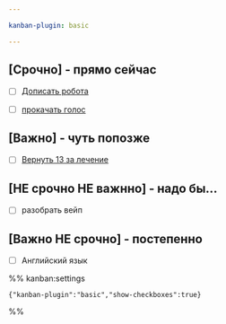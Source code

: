 ```yaml
---

kanban-plugin: basic

---
```


## [Срочно] - прямо сейчас

- [ ] [Дописать робота](Дописать%20робота.md)
- [ ] [прокачать голос](Голос.md)


## [Важно] - чуть попозже

- [ ] [Вернуть 13 за лечение](Вернуть%2013%20за%20лечение.md)


## [НЕ срочно НЕ важнно] - надо бы...

- [ ] разобрать вейп


## [Важно НЕ срочно] - постепенно

- [ ] Английский язык




%% kanban:settings
```
{"kanban-plugin":"basic","show-checkboxes":true}
```
%%